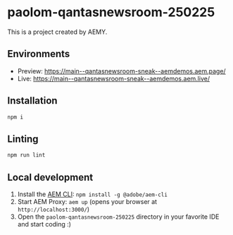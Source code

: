 # paolom-qantasnewsroom-250225

This is a project created by AEMY.

## Environments

- Preview: https://main--qantasnewsroom-sneak--aemdemos.aem.page/
- Live: https://main--qantasnewsroom-sneak--aemdemos.aem.live/

## Installation

```sh
npm i
```

## Linting

```sh
npm run lint
```

## Local development

1. Install the [AEM CLI](https://github.com/adobe/helix-cli): `npm install -g @adobe/aem-cli`
1. Start AEM Proxy: `aem up` (opens your browser at `http://localhost:3000/`)
1. Open the `paolom-qantasnewsroom-250225` directory in your favorite IDE and start coding :)